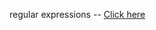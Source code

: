 regular expressions -- <a href="https://d396qusza40orc.cloudfront.net/getdata/lecture_slides/04_03_regularExpressionsII.pdf">Click here</a>
